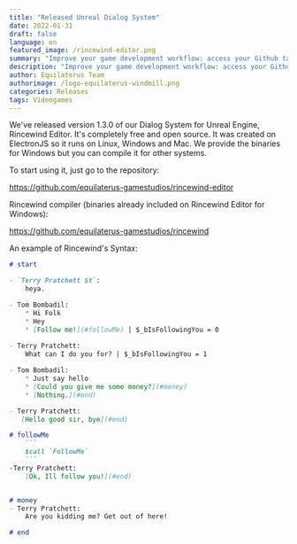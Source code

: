 ```yaml
---
title: "Released Unreal Dialog System"
date: 2022-01-31
draft: false
language: en
featured_image: /rincewind-editor.png
summary: "Improve your game development workflow: access your Github tasks directly from Plastic!"
description: "Improve your game development workflow: access your Github tasks directly from Plastic"
author: Equilaterus Team
authorimage: /logo-equilaterus-windmill.png
categories: Releases
tags: Videogames
---
```


We've released version 1.3.0 of our Dialog System for Unreal Engine, Rincewind Editor. It's completely free and open source. It was created on ElectronJS so it runs on Linux, Windows and Mac. We provide the binaries for Windows but you can compile it for other systems.

To start using it, just go to the repository:

https://github.com/equilaterus-gamestudios/rincewind-editor 

Rincewind compiler (binaries already included on Rincewind Editor for Windows):

https://github.com/equilaterus-gamestudios/rincewind 



An example of Rincewind's Syntax:

```md
# start

- `Terry Pratchett $t`:  
    heya.

- Tom Bombadil:
    * Hi Folk
    * Hey 
    * [Follow me!](#followMe) | $_bIsFollowingYou = 0
    
- Terry Pratchett:
    What can I do you for? | $_bIsFollowingYou = 1

- Tom Bombadil:
    * Just say hello
    * [Could you give me some money?](#money)
    * [Nothing.](#end)

- Terry Pratchett:
   [Hello good sir, bye](#end)

# followMe
    ```
    $call `FollowMe`
    ```
-Terry Pratchett:
    [Ok, Ill follow you!](#end)


# money
- Terry Pratchett:
    Are you kidding me? Get out of here!

# end
```

